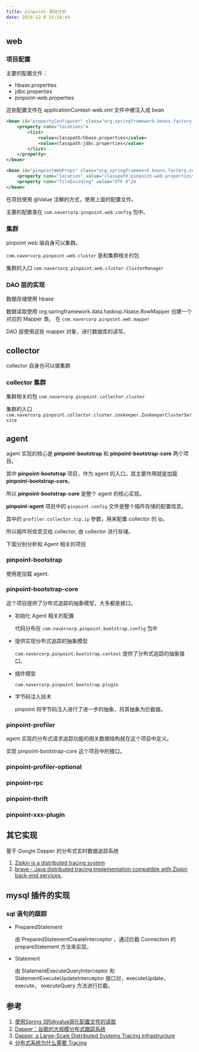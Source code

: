 ```yaml
---
title: pinpoint-源码分析
date: 2016-12-8 15:54:44
---
```


## web

### 项目配置

主要的配置文件：

* hbase.properties
* jdbc.properties
* pinpoint-web.properties

这些配置文件在 applicationContext-web.xml 文件中被注入成 bean

``` xml
<bean id="propertyConfigurer" class="org.springframework.beans.factory.config.PropertyPlaceholderConfigurer">
    <property name="locations">
        <list>
            <value>classpath:hbase.properties</value>
            <value>classpath:jdbc.properties</value>
        </list>
    </property>
</bean>

<bean id="pinpointWebProps" class="org.springframework.beans.factory.config.PropertiesFactoryBean">
    <property name="location" value="classpath:pinpoint-web.properties"/>
    <property name="fileEncoding" value="UTF-8"/>
</bean>
```

在项目使用 @Value 注解的方式，使用上面的配置文件。

主要的配置类在 `com.navercorp.pinpoint.web.config` 包中。

### 集群

pinpoint web 端自身可以集群。

`com.navercorp.pinpoint.web.cluster` 是和集群相关的包

集群的入口 `com.navercorp.pinpoint.web.cluster.ClusterManager`

### DAO 层的实现

数据存储使用 hbase

数据读取使用 org.springframework.data.hadoop.hbase.RowMapper 创建一个对应的 Mapper 类。 在 `com.navercorp.pinpoint.web.mapper`

DAO 层使用这些 mapper 对象，进行数据库的读写。

## collector

collector 自身也可以做集群

### collector 集群

集群相关的包 `com.navercorp.pinpoint.collector.cluster`

集群的入口 `com.navercorp.pinpoint.collector.cluster.zookeeper.ZookeeperClusterService`

## agent

agent 实现的核心是 **pinpoint-bootstrap** 和 **pinpoint-bootstrap-core** 两个项目。

其中 **pinpoint-bootstrap** 项目，作为 agent 的入口，其主要作用就是加载 **pinpoint-bootstrap-core**。

所以 **pinpoint-bootstrap-core** 是整个 agent 的核心实现。

**pinpoint-agent** 项目中的 `pinpoint.config` 文件是整个插件存储的配置信息。

其中的 `profiler.collector.tcp.ip` 参数，用来配置 collector 的 ip。

所以插件将信息交给 collector, 由 collector 进行存储。

下面分别分析和 Agent 相关的项目

### pinpoint-bootstrap

使用是加载 agent.

### pinpoint-bootstrap-core

这个项目提供了分布式追踪的抽象模型，大多都是接口。

* 初始化 Agent 相关的配置

	代码分布在 `com.navercorp.pinpoint.bootstrap.config` 包中

* 提供实现分布式追踪的抽象模型

	`com.navercorp.pinpoint.bootstrap.context` 提供了分布式追踪的抽象接口。
	
* 插件模型

	`com.navercorp.pinpoint.bootstrap.plugin`

* 字节码注入技术

	pinpoint 将字节码注入进行了进一步的抽象，将其抽象为拦截器。

### pinpoint-profiler

agent 实现的分布式请求追踪功能的相关数据结构就在这个项目中定义。

实现 pinpoint-bootstrap-core 这个项目中的接口。

### pinpoint-profiler-optional
### pinpoint-rpc
### pinpoint-thrift
### pinpoint-xxx-plugin


## 其它实现

基于 Google Dapper 的分布式实时数据追踪系统

1. [Zipkin is a distributed tracing system](https://github.com/openzipkin/zipkin)
2. [brave - Java distributed tracing implementation compatible with Zipkin back-end services.](https://github.com/openzipkin/brave)

## mysql 插件的实现

### sql 语句的跟踪

* PreparedStatement

	由 PreparedStatementCreateInterceptor ，通过拦截 Connection 的 prepareStatement 方法来实现，
	
* Statement

	由 StatementExecuteQueryInterceptor 和 StatementExecuteUpdateInterceptor 接口对，executeUpdate， execute， executeQuery 方法进行拦截。


## 参考
1. [使用Spring 3的@value简化配置文件的读取](http://www.cnblogs.com/BensonHe/p/3963940.html)
2. [Dapper：谷歌的大规模分布式跟踪系统](http://blog.jobbole.com/69642/)
2. [Dapper, a Large-Scale Distributed Systems Tracing Infrastructure](https://github.com/bigbully/Dapper-translation/blob/master/dapper%E5%88%86%E5%B8%83%E5%BC%8F%E8%B7%9F%E8%B8%AA%E7%B3%BB%E7%BB%9F%E5%8E%9F%E6%96%87.pdf)
4. [分布式系统为什么需要 Tracing](http://www.cnblogs.com/zhengyun_ustc/p/55solution2.html)

